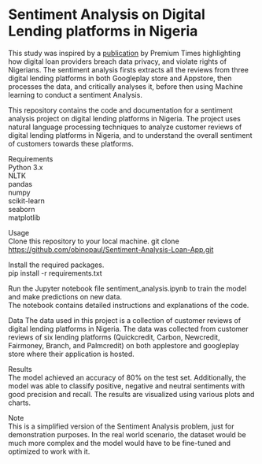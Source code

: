 Sentiment Analysis on Digital Lending platforms in Nigeria
==============================
                                                                    
This study was inspired by a [publication](https://www.premiumtimesng.com/news/headlines/499999-investigation-how-digital-loan-providers-breach-data-privacy-violate-rights-of-nigerians.html) by Premium Times highlighting how digital loan providers breach data privacy, and violate rights of Nigerians.
The sentiment analysis firsts extracts all the reviews from three digital lending platforms in both Googleplay store and Appstore, then processes the data, and critically analyses it, before then using Machine learning to conduct a sentiment Analysis.
                                                                                      
This repository contains the code and documentation for a sentiment analysis project on digital lending platforms in Nigeria. The project uses natural language processing techniques to analyze customer reviews of digital lending platforms in Nigeria, and to understand the overall sentiment of customers towards these platforms.

Requirements                                      
Python 3.x                        
NLTK                                   
pandas                             
numpy                                     
scikit-learn                         
seaborn               
matplotlib                        

Usage                                   
Clone this repository to your local machine.
git clone https://github.com/obinopaul/Sentiment-Analysis-Loan-App.git                                      

Install the required packages.                                                        
pip install -r requirements.txt                         

Run the Jupyter notebook file sentiment_analysis.ipynb to train the model and make predictions on new data.             
The notebook contains detailed instructions and explanations of the code.                             

Data
The data used in this project is a collection of customer reviews of digital lending platforms in Nigeria. The data was collected from customer reviews of six lending platforms (Quickcredit, Carbon, Newcredit, Fairmoney, Branch, and Palmcredit) on both applestore and googleplay store where their application is hosted.

Results                                                                 
The model achieved an accuracy of 80% on the test set. Additionally, the model was able to classify positive, negative and neutral sentiments with good precision and recall. The results are visualized using various plots and charts.
                        
Note                                                                                
This is a simplified version of the Sentiment Analysis problem, just for demonstration purposes. In the real world scenario, the dataset would be much more complex and the model would have to be fine-tuned and optimized to work with it.
